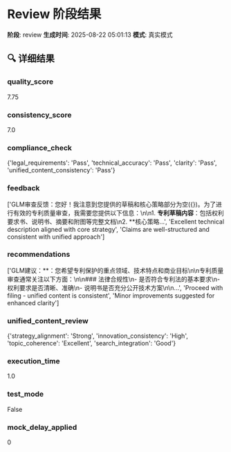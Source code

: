 # Review 阶段结果

**阶段**: review
**生成时间**: 2025-08-22 05:01:13
**模式**: 真实模式

## 🔍 详细结果

### quality_score
7.75

### consistency_score
7.0

### compliance_check
{'legal_requirements': 'Pass', 'technical_accuracy': 'Pass', 'clarity': 'Pass', 'unified_content_consistency': 'Pass'}

### feedback
['GLM审查反馈：您好！我注意到您提供的草稿和核心策略部分为空({})。为了进行有效的专利质量审查，我需要您提供以下信息：\n\n1. **专利草稿内容**：包括权利要求书、说明书、摘要和附图等完整文档\n2. **核心策略...', 'Excellent technical description aligned with core strategy', 'Claims are well-structured and consistent with unified approach']

### recommendations
['GLM建议：**：您希望专利保护的重点领域、技术特点和商业目标\n\n专利质量审查通常关注以下方面：\n\n### 法律合规性\n- 是否符合专利法的基本要求\n- 权利要求是否清晰、准确\n- 说明书是否充分公开技术方案\n\n...', 'Proceed with filing - unified content is consistent', 'Minor improvements suggested for enhanced clarity']

### unified_content_review
{'strategy_alignment': 'Strong', 'innovation_consistency': 'High', 'topic_coherence': 'Excellent', 'search_integration': 'Good'}

### execution_time
1.0

### test_mode
False

### mock_delay_applied
0
